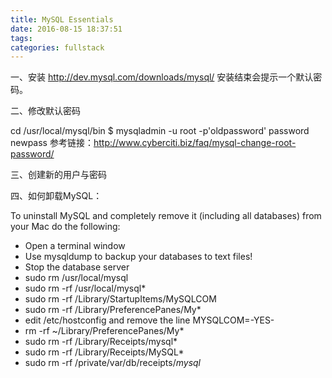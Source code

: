 ```yaml
---
title: MySQL Essentials
date: 2016-08-15 18:37:51
tags:
categories: fullstack
---
```


一、安装
http://dev.mysql.com/downloads/mysql/
安装结束会提示一个默认密码。

二、修改默认密码

cd /usr/local/mysql/bin
$ mysqladmin -u root -p'oldpassword' password newpass
参考链接：http://www.cyberciti.biz/faq/mysql-change-root-password/

三、创建新的用户与密码

四、如何卸载MySQL：

To uninstall MySQL and completely remove it (including all databases) from your Mac do the following:

- Open a terminal window
- Use mysqldump to backup your databases to text files!
- Stop the database server
- sudo rm /usr/local/mysql
- sudo rm -rf /usr/local/mysql*
- sudo rm -rf /Library/StartupItems/MySQLCOM
- sudo rm -rf /Library/PreferencePanes/My*
- edit /etc/hostconfig and remove the line MYSQLCOM=-YES-
- rm -rf ~/Library/PreferencePanes/My*
- sudo rm -rf /Library/Receipts/mysql*
- sudo rm -rf /Library/Receipts/MySQL*
- sudo rm -rf /private/var/db/receipts/*mysql*